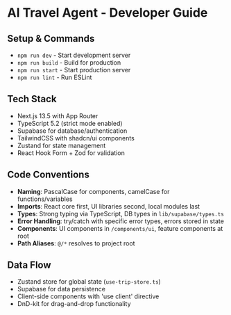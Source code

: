 # AI Travel Agent - Developer Guide

## Setup & Commands
- `npm run dev` - Start development server
- `npm run build` - Build for production
- `npm run start` - Start production server
- `npm run lint` - Run ESLint

## Tech Stack
- Next.js 13.5 with App Router
- TypeScript 5.2 (strict mode enabled)
- Supabase for database/authentication
- TailwindCSS with shadcn/ui components
- Zustand for state management
- React Hook Form + Zod for validation

## Code Conventions
- **Naming**: PascalCase for components, camelCase for functions/variables
- **Imports**: React core first, UI libraries second, local modules last
- **Types**: Strong typing via TypeScript, DB types in `lib/supabase/types.ts`
- **Error Handling**: try/catch with specific error types, errors stored in state
- **Components**: UI components in `/components/ui`, feature components at root
- **Path Aliases**: `@/*` resolves to project root

## Data Flow
- Zustand store for global state (`use-trip-store.ts`)
- Supabase for data persistence
- Client-side components with 'use client' directive
- DnD-kit for drag-and-drop functionality